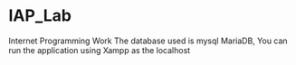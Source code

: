 # IAP_Lab
Internet Programming Work
The database used is mysql MariaDB, You can run the application using Xampp as the localhost
